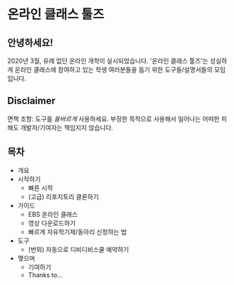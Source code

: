 # 온라인 클래스 툴즈
## 안녕하세요!
2020년 3월, 유례 없던 온라인 개학이 실시되었습니다. '온라인 클래스 툴즈'는 성실하게 온라인 클래스에 참여하고 있는 학생 여러분들을 돕기 위한 도구들/설명서들의 모임입니다.
## Disclaimer
면책 조항: 도구를 *올바르게* 사용하세요. 부정한 목적으로 사용해서 일어나는 어떠한 피해도 개발자/기여자는 책임지지 않습니다.

## 목차
- 개요
- 시작하기
  - 빠른 시작
  - (고급) 리포지토리 클론하기
- 가이드
  - EBS 온라인 클래스
  - 영상 다운로드하기
  - 빠르게 자유학기제/동아리 신청하는 법
- 도구
  - (번외) 자동으로 디비디비스쿨 예약하기
- 맺으며
  - 기여하기
  - Thanks to...
